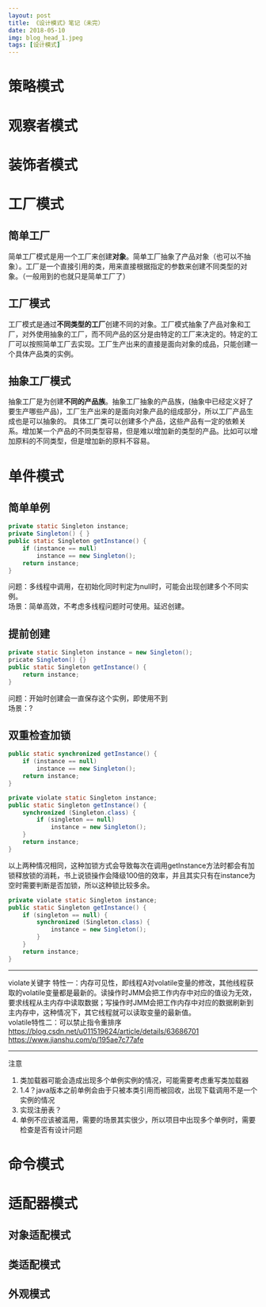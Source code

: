 ```yaml
---
layout: post
title: 《设计模式》笔记（未完）
date: 2018-05-10
img: blog_head_1.jpeg
tags: [设计模式]  
---
```


# 策略模式
# 观察者模式
# 装饰者模式
# 工厂模式
## 简单工厂
简单工厂模式是用一个工厂来创建**对象**。简单工厂抽象了产品对象（也可以不抽象）。工厂是一个直接引用的类，用来直接根据指定的参数来创建不同类型的对象。（一般用到的也就只是简单工厂了）
## 工厂模式
工厂模式是通过**不同类型的工厂**创建不同的对象。工厂模式抽象了产品对象和工厂，对外使用抽象的工厂，而不同产品的区分是由特定的工厂来决定的。特定的工厂可以按照简单工厂去实现。工厂生产出来的直接是面向对象的成品，只能创建一个具体产品类的实例。
## 抽象工厂模式
抽象工厂是为创建**不同的产品族**。抽象工厂抽象的产品族，(抽象中已经定义好了要生产哪些产品)，工厂生产出来的是面向对象产品的组成部分，所以工厂产品生成也是可以抽象的。 具体工厂类可以创建多个产品，这些产品有一定的依赖关系。增加某一个产品的不同类型容易，但是难以增加新的类型的产品。比如可以增加原料的不同类型，但是增加新的原料不容易。
# 单件模式
## 简单单例
```java
private static Singleton instance;
private Singleton() { }
public static Singleton getInstance() {
	if (instance == null)
		instance == new Singleton();
	return instance;
}
```
问题：多线程中调用，在初始化同时判定为null时，可能会出现创建多个不同实例。  
场景：简单高效，不考虑多线程问题时可使用。延迟创建。
## 提前创建
```java
private static Singleton instance = new Singleton();
pricate Singleton() {}
public static Singleton getInstance() {
	return instance;
}
```
问题：开始时创建会一直保存这个实例，即使用不到  
场景：?
## 双重检查加锁
```java
public static synchronized getInstance() {
	if (instance == null)
		instance == new Singleton();
	return instance;
}
```
```java
private violate static Singleton instance;
public static Singleton getInstance() {
	synchronized (Singleton.class) {    
		if (singleton == null)
			instance = new Singleton();    
    }
	return instance;
}
```
以上两种情况相同，这种加锁方式会导致每次在调用getInstance方法时都会有加锁释放锁的消耗，书上说锁操作会降级100倍的效率，并且其实只有在instance为空时需要判断是否加锁，所以这种锁比较多余。
  
```java
private violate static Singleton instance;
public static Singleton getInstance() {
	if (singleton == null) {
		synchronized (Singleton.class) {   
			instance = new Singleton();    
		}
    }
	return instance;
}
```
----------------
violate关键字
特性一：内存可见性，即线程A对volatile变量的修改，其他线程获取的volatile变量都是最新的。读操作时JMM会把工作内存中对应的值设为无效，要求线程从主内存中读取数据；写操作时JMM会把工作内存中对应的数据刷新到主内存中，这种情况下，其它线程就可以读取变量的最新值。  
volatile特性二：可以禁止指令重排序  
https://blog.csdn.net/u011519624/article/details/63686701  
https://www.jianshu.com/p/195ae7c77afe

-----------
注意   
1. 类加载器可能会造成出现多个单例实例的情况，可能需要考虑重写类加载器  
2. 1.4？java版本之前单例会由于只被本类引用而被回收，出现下载调用不是一个实例的情况  
3. 实现注册表？  
4. 单例不应该被滥用，需要的场景其实很少，所以项目中出现多个单例时，需要检查是否有设计问题
# 命令模式
# 适配器模式
## 对象适配模式
## 类适配模式
## 外观模式


